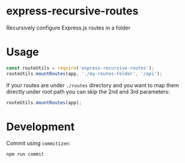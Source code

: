 # express-recursive-routes

Recursively configure Express.js routes in a folder

# Usage

```js
const routeUtils = require('express-recursive-routes');
routeUtils.mountRoutes(app, './my-routes-folder', '/api');
```

If your routes are under `./routes` directory and you want to map them directly under root path you can skip the 2nd and
3rd parameters:

```js
routeUtils.mountRoutes(app);
```

# Development

Commit using `commitizen`:

```
npm run commit
```